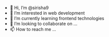 - 👋 Hi, I’m @sirisha9
- 👀 I’m interested in web development
- 🌱 I’m currently learning frontend technologies
- 💞️ I’m looking to collaborate on ...
- 📫 How to reach me ...

<!---
sirisha9/sirisha9 is a ✨ special ✨ repository because its `README.md` (this file) appears on your GitHub profile.
You can click the Preview link to take a look at your changes.
--->

